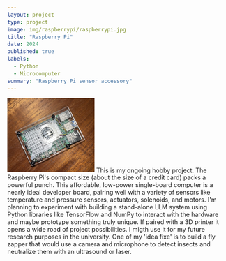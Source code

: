 ```yaml
---
layout: project
type: project
image: img/raspberrypi/raspberrypi.jpg
title: "Raspberry Pi"
date: 2024
published: true
labels:
  - Python
  - Microcomputer
summary: "Raspberry Pi sensor accessory"
---
```

<img width="200px" class="rounded float-start pe-4" src="../img/raspberrypi/raspberrypi3.jpg"> This is my ongoing hobby project. The Raspberry Pi's compact size (about the size of a credit card) packs a powerful punch. This affordable, low-power single-board computer is a nearly ideal developer board, 
pairing well with a variety of sensors like temperature and pressure sensors, actuators, solenoids, and motors. I'm planning to experiment with building a stand-alone LLM system using Python libraries like TensorFlow and NumPy to interact with the hardware and maybe prototype something truly unique. 
If paired with a 3D printer it opens a wide road of project possibilities. I migth use it for my future research purposes in the university.
One of my 'idea fixe' is to build a fly zapper that would use a camera and microphone to detect insects and neutralize them with an ultrasound or laser.
<br />
<br />
<br />
<br />
<br />
<br />
<br />
<br />
<br />
<br />
<br />
<br />
<br />
<br />
<br />
<br />
<br />
<br />
<br />
<br />

